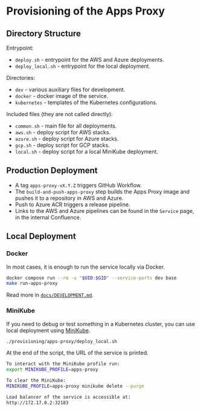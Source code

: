 # Provisioning of the Apps Proxy

## Directory Structure

Entrypoint:
- `deploy.sh` - entrypoint for the AWS and Azure deployments.
- `deploy_local.sh` - entrypoint for the local deployment.


Directories:
- `dev` - various auxiliary files for development.
- `docker` - docker image of the service.
- `kubernetes` - templates of the Kubernetes configurations.

Included files (they are not called directly):
- `common.sh` - main file for all deployments.
- `aws.sh` - deploy script for AWS stacks.
- `azure.sh` - deploy script for Azure stacks.
- `gcp.sh` - deploy script for GCP stacks.
- `local.sh` - deploy script for a local MiniKube deployment.

## Production Deployment

- A tag `apps-proxy-vX.Y.Z` triggers GitHub Workflow.
- The `build-and-push-apps-proxy` step builds the Apps Proxy image and pushes it to a repository in AWS and Azure.
- Push to Azure ACR triggers a release pipeline.
- Links to the AWS and Azure pipelines can be found in the `Service` page, in the internal Confluence.

## Local Deployment

### Docker

In most cases, it is enough to run the service locally via Docker.
```sh
docker compose run --rm -u "$UID:$GID" --service-ports dev base
make run-apps-proxy
```

Read more in [`docs/DEVELOPMENT.md`](../../docs/development.md).

### MiniKube

If you need to debug or test something in a Kubernetes cluster, you can use local deployment using [MiniKube](https://minikube.sigs.k8s.io/docs/start/).
```sh
./provisioning/apps-proxy/deploy_local.sh
```

At the end of the script, the URL of the service is printed.
```sh
To interact with the MiniKube profile run:
export MINIKUBE_PROFILE=apps-proxy

To clear the MiniKube:
MINIKUBE_PROFILE=apps-proxy minikube delete --purge

Load balancer of the service is accessible at:
http://172.17.0.2:32183
```
